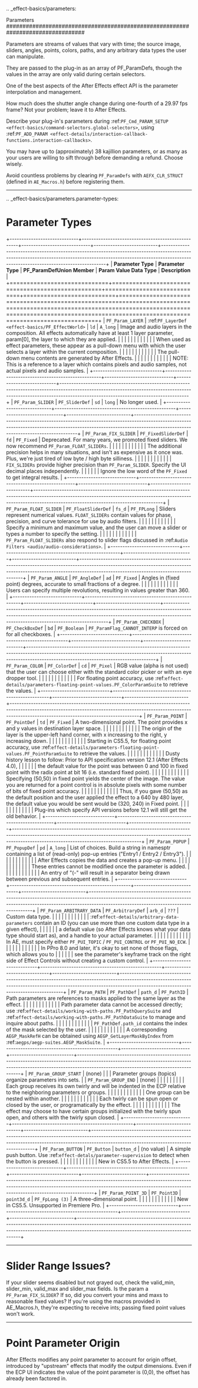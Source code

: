 .. _effect-basics/parameters:

Parameters
################################################################################

Parameters are streams of values that vary with time; the source image, sliders, angles, points, colors, paths, and any arbitrary data types the user can manipulate.

They are passed to the plug-in as an array of PF_ParamDefs, though the values in the array are only valid during certain selectors.

One of the best aspects of the After Effects effect API is the parameter interpolation and management.

How much does the shutter angle change during one-fourth of a 29.97 fps frame? Not your problem; leave it to After Effects.

Describe your plug-in's parameters during :ref:`PF_Cmd_PARAM_SETUP <effect-basics/command-selectors.global-selectors>`, using :ref:`PF_ADD_PARAM <effect-details/interaction-callback-functions.interaction-callbacks>`.

You may have up to (approximately) 38 kajillion parameters, or as many as your users are willing to sift through before demanding a refund. Choose wisely.

Avoid countless problems by clearing `PF_ParamDefs` with `AEFX_CLR_STRUCT` (defined in `AE_Macros.h`) before registering them.

----

.. _effect-basics/parameters.parameter-types:

Parameter Types
================================================================================

+-----------------------------+---------------------------------------------------+-----------------------------+---------------------------+------------------------------------------------------------------------------------------------------------------------------------------------------------------------------------------------------------------+
|     **Parameter Type**      |                **Parameter Type**                 | **PF_ParamDefUnion Member** | **Param Value Data Type** |                                                                                                 **Description**                                                                                                  |
+=============================+===================================================+=============================+===========================+==================================================================================================================================================================================================================+
| ``PF_Param_LAYER``          | :ref:`PF_LayerDef <effect-basics/PF_EffectWorld>` | ``ld``                      | ``A_long``                | Image and audio layers in the composition. All effects automatically have at least 1 layer parameter, param[0], the layer to which they are applied.                                                             |
|                             |                                                   |                             |                           |                                                                                                                                                                                                                  |
|                             |                                                   |                             |                           | When used as effect parameters, these appear as a pull-down menu with which the user selects a layer within the current composition.                                                                             |
|                             |                                                   |                             |                           |                                                                                                                                                                                                                  |
|                             |                                                   |                             |                           | The pull-down menu contents are generated by After Effects.                                                                                                                                                      |
|                             |                                                   |                             |                           |                                                                                                                                                                                                                  |
|                             |                                                   |                             |                           | NOTE: This is a reference to a layer which contains pixels and audio samples, not actual pixels and audio samples.                                                                                               |
+-----------------------------+---------------------------------------------------+-----------------------------+---------------------------+------------------------------------------------------------------------------------------------------------------------------------------------------------------------------------------------------------------+
| ``PF_Param_SLIDER``         | ``PF_SliderDef``                                  | ``sd``                      | ``long``                  | No longer used.                                                                                                                                                                                                  |
+-----------------------------+---------------------------------------------------+-----------------------------+---------------------------+------------------------------------------------------------------------------------------------------------------------------------------------------------------------------------------------------------------+
| ``PF_Param_FIX_SLIDER``     | ``PF_FixedSliderDef``                             | ``fd``                      | ``PF_Fixed``              | Deprecated. For many years, we promoted fixed sliders. We now recommend ``PF_Param_FLOAT_SLIDERs``.                                                                                                              |
|                             |                                                   |                             |                           |                                                                                                                                                                                                                  |
|                             |                                                   |                             |                           | The additional precision helps in many situations, and isn't as expensive as it once was. Plus, we're just tired of low byte / high byte silliness.                                                              |
|                             |                                                   |                             |                           |                                                                                                                                                                                                                  |
|                             |                                                   |                             |                           | ``FIX_SLIDERs`` provide higher precision than ``PF_Param_SLIDER``. Specify the UI decimal places independently.                                                                                                  |
|                             |                                                   |                             |                           | Ignore the low word of the ``PF_Fixed`` to get integral results.                                                                                                                                                 |
+-----------------------------+---------------------------------------------------+-----------------------------+---------------------------+------------------------------------------------------------------------------------------------------------------------------------------------------------------------------------------------------------------+
| ``PF_Param_FLOAT_SLIDER``   | ``PF_FloatSliderDef``                             | ``fs_d``                    | ``PF_FPLong``             | Sliders represent numerical values. ``FLOAT_SLIDERs`` contain values for phase, precision, and curve tolerance for use by audio filters.                                                                         |
|                             |                                                   |                             |                           |                                                                                                                                                                                                                  |
|                             |                                                   |                             |                           | Specify a minimum and maximum value, and the user can move a slider or types a number to specify the setting.                                                                                                    |
|                             |                                                   |                             |                           |                                                                                                                                                                                                                  |
|                             |                                                   |                             |                           | ``PF_Param_FLOAT_SLIDERs`` also respond to slider flags discussed in :ref:`Audio Filters <audio/audio-considerations>`.                                                                                          |
+-----------------------------+---------------------------------------------------+-----------------------------+---------------------------+------------------------------------------------------------------------------------------------------------------------------------------------------------------------------------------------------------------+
| ``PF_Param_ANGLE``          | ``PF_AngleDef``                                   | ``ad``                      | ``PF_Fixed``              | Angles in (fixed point) degrees, accurate to small fractions of a degree.                                                                                                                                        |
|                             |                                                   |                             |                           |                                                                                                                                                                                                                  |
|                             |                                                   |                             |                           | Users can specify multiple revolutions, resulting in values greater than 360.                                                                                                                                    |
+-----------------------------+---------------------------------------------------+-----------------------------+---------------------------+------------------------------------------------------------------------------------------------------------------------------------------------------------------------------------------------------------------+
| ``PF_Param_CHECKBOX``       | ``PF_CheckBoxDef``                                | ``bd``                      | ``PF_Boolean``            | ``PF_ParamFlag_CANNOT_INTERP`` is forced on for all checkboxes.                                                                                                                                                  |
+-----------------------------+---------------------------------------------------+-----------------------------+---------------------------+------------------------------------------------------------------------------------------------------------------------------------------------------------------------------------------------------------------+
| ``PF_Param_COLOR``          | ``PF_ColorDef``                                   | ``cd``                      | ``PF_Pixel``              | RGB value (alpha is not used) that the user can choose either with the standard color picker or with an eye dropper tool.                                                                                        |
|                             |                                                   |                             |                           |                                                                                                                                                                                                                  |
|                             |                                                   |                             |                           | For floating point accuracy, use :ref:`effect-details/parameters-floating-point-values.PF_ColorParamSuite` to retrieve the values.                                                                               |
+-----------------------------+---------------------------------------------------+-----------------------------+---------------------------+------------------------------------------------------------------------------------------------------------------------------------------------------------------------------------------------------------------+
| ``PF_Param_POINT``          | ``PF_PointDef``                                   | ``td``                      | ``PF_Fixed``              | A two-dimensional point. The point provides x and y values in destination layer space.                                                                                                                           |
|                             |                                                   |                             |                           |                                                                                                                                                                                                                  |
|                             |                                                   |                             |                           | The origin of the layer is the upper-left hand corner, with x increasing to the right, y increasing down.                                                                                                        |
|                             |                                                   |                             |                           |                                                                                                                                                                                                                  |
|                             |                                                   |                             |                           | Starting in CS5.5, for floating point accuracy, use :ref:`effect-details/parameters-floating-point-values.PF_PointParamSuite` to retrieve the values.                                                            |
|                             |                                                   |                             |                           |                                                                                                                                                                                                                  |
|                             |                                                   |                             |                           | Dusty history lesson to follow: Prior to API specification version 12.1 (After Effects 4.0),                                                                                                                     |
|                             |                                                   |                             |                           | the default value for the point was between 0 and 100 in fixed point with the radix point at bit 16 (i.e. standard fixed point).                                                                                 |
|                             |                                                   |                             |                           |                                                                                                                                                                                                                  |
|                             |                                                   |                             |                           | Specifying (50,50) in fixed point yields the center of the image. The value you are returned for a point control is in absolute pixels with some number of bits of fixed point accuracy.                         |
|                             |                                                   |                             |                           |                                                                                                                                                                                                                  |
|                             |                                                   |                             |                           | Thus, if you gave (50,50) as the default position and the user applied the effect to a 640 by 480 layer, the default value you would be sent would be (320, 240) in Fixed point.                                 |
|                             |                                                   |                             |                           |                                                                                                                                                                                                                  |
|                             |                                                   |                             |                           | Plug-ins which specify API versions before 12.1 will still get the old behavior.                                                                                                                                 |
+-----------------------------+---------------------------------------------------+-----------------------------+---------------------------+------------------------------------------------------------------------------------------------------------------------------------------------------------------------------------------------------------------+
| ``PF_Param_POPUP``          | ``PF_PopupDef``                                   | ``pd``                      | ``A_long``                | List of choices. Build a string in namesptr containing a list of (read-only) pop-up entries ("Entry1 / Entry2 / Entry3").                                                                                        |
|                             |                                                   |                             |                           |                                                                                                                                                                                                                  |
|                             |                                                   |                             |                           | After Effects copies the data and creates a pop-up menu.                                                                                                                                                         |
|                             |                                                   |                             |                           |                                                                                                                                                                                                                  |
|                             |                                                   |                             |                           | These entries cannot be modified once the parameter is added.                                                                                                                                                    |
|                             |                                                   |                             |                           |                                                                                                                                                                                                                  |
|                             |                                                   |                             |                           | An entry of "(-" will result in a separator being drawn between previous and subsequent entries.                                                                                                                 |
+-----------------------------+---------------------------------------------------+-----------------------------+---------------------------+------------------------------------------------------------------------------------------------------------------------------------------------------------------------------------------------------------------+
| ``PF_Param_ARBITRARY_DATA`` | ``PF_ArbitraryDef``                               | ``arb_d``                   | ``???``                   | Custom data type.                                                                                                                                                                                                |
|                             |                                                   |                             |                           |                                                                                                                                                                                                                  |
|                             |                                                   |                             |                           | :ref:`effect-details/arbitrary-data-parameters` contain an ID (you can use more than one custom data type in a given effect),                                                                                    |
|                             |                                                   |                             |                           | a default value (so After Effects knows what your data type should start as), and a handle to your actual parameter.                                                                                             |
|                             |                                                   |                             |                           |                                                                                                                                                                                                                  |
|                             |                                                   |                             |                           | In AE, must specify either ``PF_PUI_TOPIC`` / ``PF_PUI_CONTROL`` or ``PF_PUI_NO_ECW``.                                                                                                                           |
|                             |                                                   |                             |                           |                                                                                                                                                                                                                  |
|                             |                                                   |                             |                           | In PPro 8.0 and later, it's okay to set none of those flags, which allows you to                                                                                                                                 |
|                             |                                                   |                             |                           | see the parameter's keyframe track on the right side of Effect Controls without creating a custom control.                                                                                                       |
+-----------------------------+---------------------------------------------------+-----------------------------+---------------------------+------------------------------------------------------------------------------------------------------------------------------------------------------------------------------------------------------------------+
| ``PF_Param_PATH``           | ``PF_PathDef``                                    | ``path_d``                  | ``PF_PathID``             | Path parameters are references to masks applied to the same layer as the effect.                                                                                                                                 |
|                             |                                                   |                             |                           |                                                                                                                                                                                                                  |
|                             |                                                   |                             |                           | Path parameter data cannot be accessed directly; use :ref:`effect-details/working-with-paths.PF_PathQuerySuite` and :ref:`effect-details/working-with-paths.PF_PathDataSuite` to manage and inquire about paths. |
|                             |                                                   |                             |                           |                                                                                                                                                                                                                  |
|                             |                                                   |                             |                           | ``PF_PathDef.path_id`` contains the index of the mask selected by the user.                                                                                                                                      |
|                             |                                                   |                             |                           |                                                                                                                                                                                                                  |
|                             |                                                   |                             |                           | A corresponding ``AEGP_MaskRefH`` can be obtained using ``AEGP_GetLayerMaskByIndex`` from :ref:`aegps/aegp-suites.AEGP_MaskSuite`.                                                                               |
+-----------------------------+---------------------------------------------------+-----------------------------+---------------------------+------------------------------------------------------------------------------------------------------------------------------------------------------------------------------------------------------------------+
| ``PF_Param_GROUP_START``    | (none)                                            |                             |                           | Parameter groups (topics) organize parameters into sets.                                                                                                                                                         |
| ``PF_Param_GROUP_END``      | (none)                                            |                             |                           |                                                                                                                                                                                                                  |
|                             |                                                   |                             |                           | Each group receives its own twirly and will be indented in the ECP relative to the neighboring parameters or groups.                                                                                             |
|                             |                                                   |                             |                           |                                                                                                                                                                                                                  |
|                             |                                                   |                             |                           | One group can be nested within another.                                                                                                                                                                          |
|                             |                                                   |                             |                           |                                                                                                                                                                                                                  |
|                             |                                                   |                             |                           | Each twirly can be spun open or closed by the user, or programatically by the effect.                                                                                                                            |
|                             |                                                   |                             |                           |                                                                                                                                                                                                                  |
|                             |                                                   |                             |                           | The effect may choose to have certain groups initialized with the twirly spun open, and others with the twirly spun closed.                                                                                      |
+-----------------------------+---------------------------------------------------+-----------------------------+---------------------------+------------------------------------------------------------------------------------------------------------------------------------------------------------------------------------------------------------------+
| ``PF_Param_BUTTON``         | ``PF_Button``                                     | ``button_d``                | (no value)                | A simple push button. Use :ref:`effect-detals/parameter-supervision` to detect when the button is pressed.                                                                                                       |
|                             |                                                   |                             |                           |                                                                                                                                                                                                                  |
|                             |                                                   |                             |                           | New in CS5.5 to After Effects.                                                                                                                                                                                   |
+-----------------------------+---------------------------------------------------+-----------------------------+---------------------------+------------------------------------------------------------------------------------------------------------------------------------------------------------------------------------------------------------------+
| ``PF_Param_POINT_3D``       | ``PF_Point3D``                                    | ``point3d_d``               | ``PF_FpLong (3)``         | A three-dimensional point.                                                                                                                                                                                       |
|                             |                                                   |                             |                           |                                                                                                                                                                                                                  |
|                             |                                                   |                             |                           | New in CS5.5. Unsupported in Premiere Pro.                                                                                                                                                                       |
+-----------------------------+---------------------------------------------------+-----------------------------+---------------------------+------------------------------------------------------------------------------------------------------------------------------------------------------------------------------------------------------------------+

----

Slider Range Issues?
================================================================================

If your slider seems disabled but not grayed out, check the valid_min, slider_min, valid_max and slider_max fields. Is the param a ``PF_Param_FIX_SLIDER``? If so, did you convert your mins and maxs to reasonable fixed values? If you're using the macros provided in AE_Macros.h, they're expecting to receive ints; passing fixed point values won't work.

----

Point Parameter Origin
================================================================================

After Effects modifies any point parameter to account for origin offset, introduced by "upstream" effects that modify the output dimensions. Even if the ECP UI indicates the value of the point parameter is (0,0), the offset has already been factored in.
